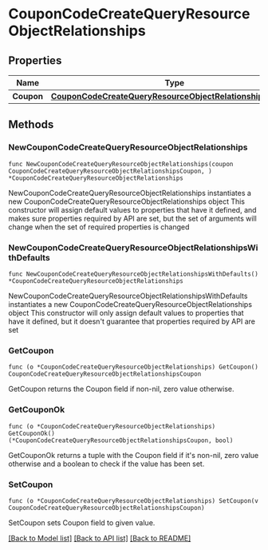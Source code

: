 # CouponCodeCreateQueryResourceObjectRelationships

## Properties

Name | Type | Description | Notes
------------ | ------------- | ------------- | -------------
**Coupon** | [**CouponCodeCreateQueryResourceObjectRelationshipsCoupon**](CouponCodeCreateQueryResourceObjectRelationshipsCoupon.md) |  | 

## Methods

### NewCouponCodeCreateQueryResourceObjectRelationships

`func NewCouponCodeCreateQueryResourceObjectRelationships(coupon CouponCodeCreateQueryResourceObjectRelationshipsCoupon, ) *CouponCodeCreateQueryResourceObjectRelationships`

NewCouponCodeCreateQueryResourceObjectRelationships instantiates a new CouponCodeCreateQueryResourceObjectRelationships object
This constructor will assign default values to properties that have it defined,
and makes sure properties required by API are set, but the set of arguments
will change when the set of required properties is changed

### NewCouponCodeCreateQueryResourceObjectRelationshipsWithDefaults

`func NewCouponCodeCreateQueryResourceObjectRelationshipsWithDefaults() *CouponCodeCreateQueryResourceObjectRelationships`

NewCouponCodeCreateQueryResourceObjectRelationshipsWithDefaults instantiates a new CouponCodeCreateQueryResourceObjectRelationships object
This constructor will only assign default values to properties that have it defined,
but it doesn't guarantee that properties required by API are set

### GetCoupon

`func (o *CouponCodeCreateQueryResourceObjectRelationships) GetCoupon() CouponCodeCreateQueryResourceObjectRelationshipsCoupon`

GetCoupon returns the Coupon field if non-nil, zero value otherwise.

### GetCouponOk

`func (o *CouponCodeCreateQueryResourceObjectRelationships) GetCouponOk() (*CouponCodeCreateQueryResourceObjectRelationshipsCoupon, bool)`

GetCouponOk returns a tuple with the Coupon field if it's non-nil, zero value otherwise
and a boolean to check if the value has been set.

### SetCoupon

`func (o *CouponCodeCreateQueryResourceObjectRelationships) SetCoupon(v CouponCodeCreateQueryResourceObjectRelationshipsCoupon)`

SetCoupon sets Coupon field to given value.



[[Back to Model list]](../README.md#documentation-for-models) [[Back to API list]](../README.md#documentation-for-api-endpoints) [[Back to README]](../README.md)


